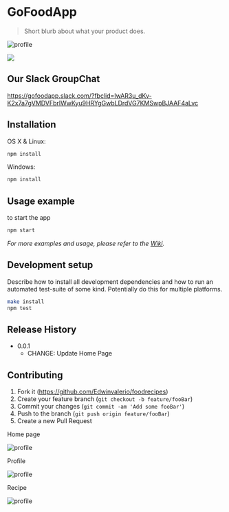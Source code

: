 # GoFoodApp
> Short blurb about what your product does.

<img src='public/media/home.png' alt='profile'>




![](header.png)

## Our Slack GroupChat

https://gofoodapp.slack.com/?fbclid=IwAR3u_dKv-K2x7a7gVMDVFbrIWwKyu9HRYgGwbLDrdVG7KMSwpBJAAF4aLvc

## Installation

OS X & Linux:

```sh
npm install 
```

Windows:

```sh
npm install
```

## Usage example

to start the app

```sh
npm start
```

_For more examples and usage, please refer to the [Wiki][wiki]._

## Development setup

Describe how to install all development dependencies and how to run an automated test-suite of some kind. Potentially do this for multiple platforms.

```sh
make install
npm test
```

## Release History

* 0.0.1
    * CHANGE: Update Home Page




## Contributing

1. Fork it (<https://github.com/Edwinvalerio/foodrecipes>)
2. Create your feature branch (`git checkout -b feature/fooBar`)
3. Commit your changes (`git commit -am 'Add some fooBar'`)
4. Push to the branch (`git push origin feature/fooBar`)
5. Create a new Pull Request

<!-- Markdown link & img dfn's -->
[npm-image]: https://img.shields.io/npm/v/datadog-metrics.svg?style=flat-square
[npm-url]: https://npmjs.org/package/datadog-metrics
[npm-downloads]: https://img.shields.io/npm/dm/datadog-metrics.svg?style=flat-square
[travis-image]: https://img.shields.io/travis/dbader/node-datadog-metrics/master.svg?style=flat-square
[travis-url]: https://travis-ci.org/dbader/node-datadog-metrics
[wiki]: https://github.com/yourname/yourproject/wiki

<p>Home page</p>
<img src='public/media/home.png' alt='profile'>

<p>Profile</p>
<img src='public/media/profile.png' alt='profile'>

<p>Recipe</p>
<img src='public/media/single.png' alt='profile'>
